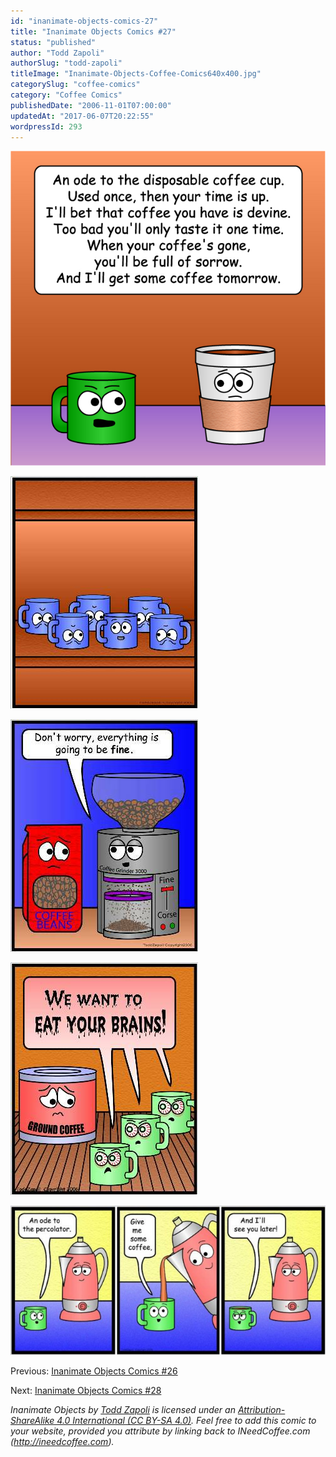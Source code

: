```yaml
---
id: "inanimate-objects-comics-27"
title: "Inanimate Objects Comics #27"
status: "published"
author: "Todd Zapoli"
authorSlug: "todd-zapoli"
titleImage: "Inanimate-Objects-Coffee-Comics640x400.jpg"
categorySlug: "coffee-comics"
category: "Coffee Comics"
publishedDate: "2006-11-01T07:00:00"
updatedAt: "2017-06-07T20:22:55"
wordpressId: 293
---
```


![Ode to a Disposable Cup](14Disposable.jpg)

![upside down mugs](0161-upsidedown-mugs.jpg)

![everything will be fine](0162grindomatic.jpg)

![ zombie mugs](0163zombie-mugs.jpg)

[![ode to percolator](0140-ode-to-percolator-650x308.jpg)](http://ineedcoffee.com/wp-content/uploads/2006/11/0140-ode-to-percolator.jpg)

Previous: [Inanimate Objects Comics #26](http://ineedcoffee.com/inanimate-objects-comics-26/)

Next: [Inanimate Objects Comics #28](http://ineedcoffee.com/inanimate-objects-comics-28/)

*Inanimate Objects by [Todd Zapoli](http://ineedcoffee.com/) is licensed under an [Attribution-ShareAlike 4.0 International (CC BY-SA 4.0)](https://creativecommons.org/licenses/by-sa/4.0/). Feel free to add this comic to your website, provided you attribute by linking back to INeedCoffee.com (http://ineedcoffee.com).*